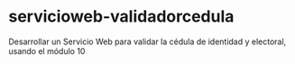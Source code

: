 # servicioweb-validadorcedula
Desarrollar un Servicio Web para validar la cédula de identidad y electoral, usando el módulo 10
